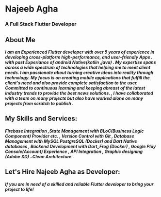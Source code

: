 # Najeeb Agha 

### A Full Stack Flutter Developer  

## About Me 

##### I am an Experienced Flutter developer with over 5 years of experience in developing cross-platform high-performance, and user-friendly Apps . with past Experiance of android Native(kotlin ,java) . My expertise spans across a wide spectrum of technologies that helping me to meet client needs. I am passionate about turning creative ideas into reality through technology. My focus is on creating mobile applications that fulfill the client's need and also provide complete satisfaction to the user. Committed to continuous learning and keeping abreast of the latest industry trends to provide the best news solutions. , I have collaborated with a team on many projects but also have worked alone on many projects from scratch to publish .

## My Skills and Services:

##### Firebase Integration ,State Management with BLoC(Business Logic Component) Provider etc. , Version Control with Git , Database Management with MySQL PostgreSQL (Docker) and Dart Native databases , Backend Development with Dart_Frog (Docker) , Google Play Console(Account) Experience , API Integration , Graphic designing (Adobe XD) ، Clean Architecture .

## Let's Hire Najeeb Agha as Developer:

##### If you are in need of a skilled and reliable Flutter developer to bring your project to life!
